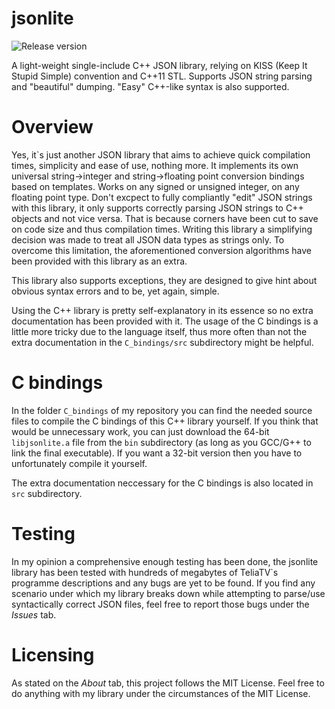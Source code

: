 # jsonlite
![Release version](https://img.shields.io/badge/release-v1.0.0-green.svg)

A light-weight single-include C++ JSON library, relying on KISS (Keep It Stupid Simple)
convention and C++11 STL. Supports JSON string parsing and "beautiful" dumping.
"Easy" C++-like syntax is also supported.


# Overview

Yes, it`s just another JSON library that aims to achieve quick compilation times,
simplicity and ease of use, nothing more.
It implements its own universal string->integer and string->floating point
conversion bindings based on templates. Works on any signed or unsigned integer,
on any floating point type. Don't excpect to fully compliantly "edit" JSON strings
with this library, it only supports correctly parsing JSON strings to C++ objects
and not vice versa. That is because corners have been cut to save on code size
and thus compilation times. Writing this library a simplifying decision was made
to treat all JSON data types as strings only. To overcome this limitation, the
aforementioned conversion algorithms have been provided with this library as an extra.


This library also supports exceptions, they are designed to give hint about
obvious syntax errors and to be, yet again, simple.

Using the C++ library is pretty self-explanatory in its essence so no extra
documentation has been provided with it. The usage of the C bindings is a little
more tricky due to the language itself, thus more often than not the extra
documentation in the `C_bindings/src` subdirectory might be helpful.


# C bindings

In the folder `C_bindings` of my repository you can find the needed source files to
compile the C bindings of this C++ library yourself. If you think that would be unnecessary work,
you can just download the 64-bit `libjsonlite.a` file from the `bin` subdirectory (as long
as you GCC/G++ to link the final executable). If you want a 32-bit version then
you have to unfortunately compile it yourself.

The extra documentation neccessary for the C bindings is also located in `src` subdirectory.


# Testing

In my opinion a comprehensive enough testing has been done, the jsonlite library
has been tested with hundreds of megabytes of TeliaTV`s programme descriptions
and any bugs are yet to be found. If you find any scenario under which my library
breaks down while attempting to parse/use syntactically correct JSON files, feel free
to report those bugs under the *Issues* tab.


# Licensing

As stated on the *About* tab, this project follows the MIT License. Feel free to
do anything with my library under the circumstances of the MIT License.
